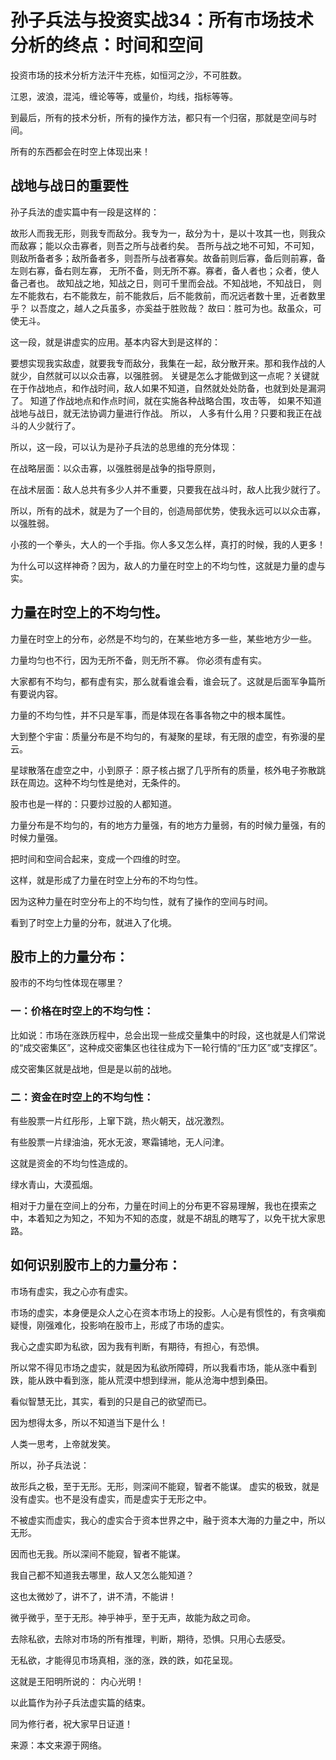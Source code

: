 # 孙子兵法与投资实战34：所有市场技术分析的终点：时间和空间

投资市场的技术分析方法汗牛充栋，如恒河之沙，不可胜数。

江恩，波浪，混沌，缠论等等，或量价，均线，指标等等。

到最后，所有的技术分析，所有的操作方法，都只有一个归宿，那就是空间与时间。

所有的东西都会在时空上体现出来！

## 战地与战日的重要性
孙子兵法的虚实篇中有一段是这样的：

故形人而我无形，则我专而敌分。我专为一，敌分为十，是以十攻其一也，则我众而敌寡；能以众击寡者，则吾之所与战者约矣。 
吾所与战之地不可知，不可知，则敌所备者多；敌所备者多，则吾所与战者寡矣。故备前则后寡，备后则前寡，备左则右寡，备右则左寡，
无所不备，则无所不寡。寡者，备人者也；众者，使人备己者也。 故知战之地，知战之日，则可千里而会战。不知战地，不知战日，
则左不能救右，右不能救左，前不能救后，后不能救前，而况远者数十里，近者数里乎？ 以吾度之，越人之兵虽多，亦奚益于胜败哉？
故曰：胜可为也。敌虽众，可使无斗。

这一段，就是讲虚实的应用。基本内容大到是这样的：

要想实现我实敌虚，就要我专而敌分，我集在一起，敌分散开来。那和我作战的人就少，自然就可以以众击寡，以强胜弱。
关键是怎么才能做到这一点呢？关键就在于作战地点，和作战时间，敌人如果不知道，自然就处处防备，也就到处是漏洞了。
知道了作战地点和作点时间，就在实施各种战略合围，攻击等， 如果不知道战地与战日，就无法协调力量进行作战。
所以， 人多有什么用？只要和我正在战斗的人少就行了。

所以，这一段，可以认为是孙子兵法的总思维的充分体现：

在战略层面：以众击寡，以强胜弱是战争的指导原则，

在战术层面：敌人总共有多少人并不重要，只要我在战斗时，敌人比我少就行了。

所以，所有的战术，就是为了一个目的，创造局部优势，使我永远可以以众击寡，以强胜弱。


小孩的一个拳头，大人的一个手指。你人多又怎么样，真打的时候，我的人更多！

为什么可以这样神奇？因为，敌人的力量在时空上的不均匀性，这就是力量的虚与实。

## 力量在时空上的不均匀性。
力量在时空上的分布，必然是不均匀的，在某些地方多一些，某些地方少一些。

力量均匀也不行，因为无所不备，则无所不寡。 你必须有虚有实。

大家都有不均匀，都有虚有实，那么就看谁会看，谁会玩了。这就是后面军争篇所有要说内容。

力量的不均匀性，并不只是军事，而是体现在各事各物之中的根本属性。

大到整个宇宙：质量分布是不均匀的，有凝聚的星球，有无限的虚空，有弥漫的星云。


星球散落在虚空之中，小到原子：原子核占据了几乎所有的质量，核外电子弥散跳跃在周边。这种不均匀性是绝对，无条件的。

股市也是一样的：只要炒过股的人都知道。

力量分布是不均匀的，有的地方力量强，有的地方力量弱，有的时候力量强，有的时候力量强。

把时间和空间合起来，变成一个四维的时空。

这样，就是形成了力量在时空上分布的不均匀性。

因为这种力量在时空分布上的不均匀性，就有了操作的空间与时间。

看到了时空上力量的分布，就进入了化境。

## 股市上的力量分布：
股市的不均匀性体现在哪里？

### 一：价格在时空上的不均匀性：

比如说：市场在涨跌历程中，总会出现一些成交量集中的时段，这也就是人们常说的“成交密集区”，这种成交密集区也往往成为下一轮行情的“压力区”或“支撑区”。

成交密集区就是战地，但是是以前的战地。

### 二：资金在时空上的不均匀性：

有些股票一片红彤彤，上窜下跳，热火朝天，战况激烈。

有些股票一片绿油油，死水无波，寒霜铺地，无人问津。

这就是资金的不均匀性造成的。

绿水青山，大漠孤烟。

相对于力量在空间上的分布，力量在时间上的分布更不容易理解，我也在摸索之中，本着知之为知之，不知为不知的态度，就是不胡乱的瞎写了，以免干扰大家思路。

## 如何识别股市上的力量分布：
市场有虚实，我之心亦有虚实。

市场的虚实，本身便是众人之心在资本市场上的投影。人心是有惯性的，有贪嗔痴疑慢，刚强难化，投影响在股市上，形成了市场的虚实。

我心之虚实即为私欲，因为我有判断，有期待，有担心，有恐惧。

所以常不得见市场之虚实，就是因为私欲所障碍，所以我看市场，能从涨中看到跌，能从跌中看到涨，能从荒漠中想到绿洲，能从沧海中想到桑田。

看似智慧无比，其实，看到的只是自己的欲望而已。

因为想得太多，所以不知道当下是什么！

人类一思考，上帝就发笑。

所以，孙子兵法说：

故形兵之极，至于无形。无形，则深间不能窥，智者不能谋。
虚实的极致，就是没有虚实。也不是没有虚实，而是虚实于无形之中。

不被虚实而虚实，我心的虚实合于资本世界之中，融于资本大海的力量之中，所以无形。

因而也无我。所以深间不能窥，智者不能谋。

我自己都不知道我去哪里，敌人又怎么能知道？

这也太微妙了，讲不了，讲不清，不能讲！

微乎微乎，至于无形。神乎神乎，至于无声，故能为敌之司命。

去除私欲，去除对市场的所有推理，判断，期待，恐惧。只用心去感受。

无私欲，才能得见市场真相，涨的涨，跌的跌，如花呈现。

这就是王阳明所说的： 内心光明！

以此篇作为孙子兵法虚实篇的结束。

同为修行者，祝大家早日证道！

来源：本文来源于网络。
